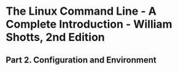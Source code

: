 # The Linux Command Line - A Complete Introduction - William Shotts, 2nd Edition

## Part 2. Configuration and Environment